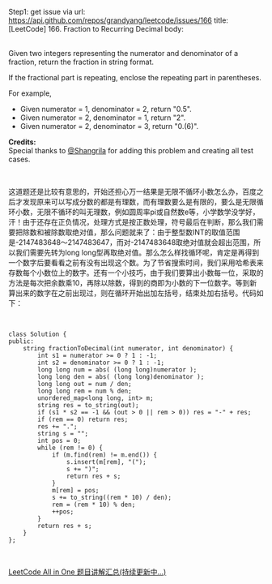 Step1: get issue via url: https://api.github.com/repos/grandyang/leetcode/issues/166 
 title:[LeetCode] 166. Fraction to Recurring Decimal 
 body:  
  

Given two integers representing the numerator and denominator of a fraction, return the fraction in string format.

If the fractional part is repeating, enclose the repeating part in parentheses.

For example,

  * Given numerator = 1, denominator = 2, return "0.5".
  * Given numerator = 2, denominator = 1, return "2".
  * Given numerator = 2, denominator = 3, return "0.(6)".



**Credits:**  
Special thanks to [@Shangrila](https://oj.leetcode.com/discuss/user/Shangrila) for adding this problem and creating all test cases.

 

这道题还是比较有意思的，开始还担心万一结果是无限不循环小数怎么办，百度之后才发现原来可以写成分数的都是有理数，而有理数要么是有限的，要么是无限循环小数，无限不循环的叫无理数，例如圆周率pi或自然数e等，小学数学没学好，汗！由于还存在正负情况，处理方式是按正数处理，符号最后在判断，那么我们需要把除数和被除数取绝对值，那么问题就来了：由于整型数INT的取值范围是-2147483648～2147483647，而对-2147483648取绝对值就会超出范围，所以我们需要先转为long long型再取绝对值。那么怎么样找循环呢，肯定是再得到一个数字后要看看之前有没有出现这个数。为了节省搜索时间，我们采用哈希表来存数每个小数位上的数字。还有一个小技巧，由于我们要算出小数每一位，采取的方法是每次把余数乘10，再除以除数，得到的商即为小数的下一位数字。等到新算出来的数字在之前出现过，则在循环开始出加左括号，结束处加右括号。代码如下：

 
    
    
    class Solution {
    public:
        string fractionToDecimal(int numerator, int denominator) {
            int s1 = numerator >= 0 ? 1 : -1;
            int s2 = denominator >= 0 ? 1 : -1;
            long long num = abs( (long long)numerator );
            long long den = abs( (long long)denominator );
            long long out = num / den;
            long long rem = num % den;
            unordered_map<long long, int> m;
            string res = to_string(out);
            if (s1 * s2 == -1 && (out > 0 || rem > 0)) res = "-" + res;
            if (rem == 0) return res;
            res += ".";
            string s = "";
            int pos = 0;
            while (rem != 0) {
                if (m.find(rem) != m.end()) {
                    s.insert(m[rem], "(");
                    s += ")";
                    return res + s;
                }
                m[rem] = pos;
                s += to_string((rem * 10) / den);
                rem = (rem * 10) % den;
                ++pos;
            }
            return res + s;
        }
    };

 

[LeetCode All in One 题目讲解汇总(持续更新中...)](http://www.cnblogs.com/grandyang/p/4606334.html)
